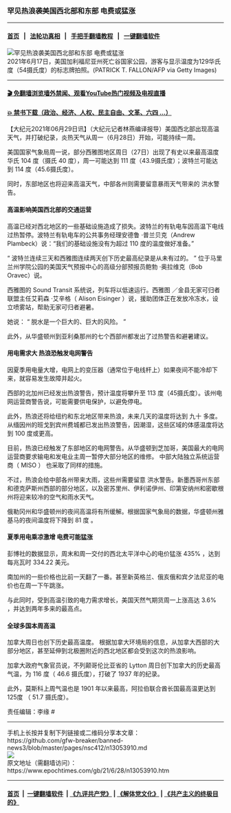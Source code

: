 ### 罕见热浪袭美国西北部和东部 电费或猛涨
------------------------

#### [首页](https://github.com/gfw-breaker/banned-news3/blob/master/README.md) &nbsp;&nbsp;|&nbsp;&nbsp; [法轮功真相](https://github.com/begood0513/basic/blob/master/README.md)  &nbsp;&nbsp;|&nbsp;&nbsp; [手把手翻墙教程](https://github.com/gfw-breaker/guides/wiki)  &nbsp;&nbsp;|&nbsp;&nbsp; [一键翻墙软件](https://github.com/gfw-breaker/nogfw/blob/master/README.md)  



<div><img alt="罕见热浪袭美国西北部和东部 电费或猛涨" class="attachment-djy_600_400 size-djy_600_400 wp-post-image" src="https://i.epochtimes.com/assets/uploads/2021/06/id13054158-GettyImages-1233512988-600x400.jpg"/>
<div class="caption">
 2021年6月17日，美国加利福尼亚州死亡谷国家公园，游客与显示温度为129华氏度（54摄氏度）的标志牌拍照。(PATRICK T. FALLON/AFP via Getty Images)
</div></div><hr/>

#### [ 🎬  免翻墙浏览墙外禁闻、观看YouTube热门视频及电视直播](https://github.com/gfw-breaker/HelloWorld)

#### [ 💥  禁书下载（政治、经济、人权、民主自由、文革、六四 ...）](https://github.com/gfw-breaker/books/blob/master/README.md)

<div><p>
 【大纪元2021年06月29日讯】（大纪元记者林燕编译报导）美国西北部出现高温天气，并打破纪录，炎热天气从周一（6月28日）开始，可能持续一周。
</p>
<p>
 <span class="s1">
  美国国家气象局周一说，部分西雅图地区周日（27日）出现了有史以来最高温度华氏
 </span>
 <span class="s2">
  104
 </span>
 <span class="s1">
  度（摄氏
 </span>
 <span class="s2">
  40
 </span>
 <span class="s1">
  度），周一可能达到
 </span>
 <span class="s2">
  111
 </span>
 <span class="s1">
  度（43.9摄氏度）；波特兰可能达到
 </span>
 <span class="s2">
  114
 </span>
 <span class="s1">
  度（45.6摄氏度）。
 </span>
</p>
<p>
 同时，东部地区也将迎来高温天气，中部各州则需要留意暴雨天气带来的
 <span class="s1">
  洪水警告。
 </span>
</p>
<h4 class="p2">
 高温影响美国西北部的交通运营
</h4>
<p class="p2">
 <span class="s1">
  高温已经对西北地区的一些基础设施造成了损失。波特兰的有轨电车因高温下电线过热暂停。波特兰有轨电车的公共事务经理安德鲁
 </span>
 <span class="s1">
  ‧普兰贝克（Andrew Plambeck）说：“我们的基础设施没有为超过
 </span>
 <span class="s2">
  110
 </span>
 <span class="s1">
  度的温度做好准备。”
 </span>
</p>
<p class="p2">
 <span class="s2">
  “
 </span>
 <span class="s1">
  波特兰连续三天和西雅图连续两天创下历史最高纪录是从未有过的。
 </span>
 <span class="s2">
  ”
 </span>
 <span class="s1">
  位于马里兰州学院公园的美国天气预报中心的高级分部预报员鲍勃
 </span>
 <span class="s1">
  ‧奥拉维克（Bob Oravec）说。
 </span>
</p>
<p class="p2">
 <span class="s1">
  西雅图的
 </span>
 <span class="s2">
  Sound Transit
 </span>
 <span class="s1">
  系统说，列车将以低速运行。西雅图
 </span>
 <span class="s1">
  ／金县无家可归者联盟主任艾莉森
 </span>
 <span class="s1">
  ‧艾辛格（
 </span>
 <span class="s2">
  Alison Eisinger
 </span>
 <span class="s1">
  ）说，援助团体正在发放冷冻水，设立喷雾站，帮助无家可归者避暑。
 </span>
</p>
<p class="p2">
 <span class="s1">
  她说：
 </span>
 <span class="s2">
  “
 </span>
 <span class="s1">
  脱水是一个巨大的、巨大的风险。
 </span>
 <span class="s2">
  ”
 </span>
</p>
<p class="p2">
 此外，从华盛顿州到亚利桑那州的七个西部州都发出了过热警告和避暑建议。
</p>
<h4 class="p2">
 用电需求大 热浪恐触发电网警告
</h4>
<p class="p2">
 <span class="s1">
  因夏季用电量大增，电网上的变压器（通常位于电线杆上）如果夜间不能冷却下来，就容易发生故障并起火。
 </span>
</p>
<p class="p2">
 <span class="s1">
  西部的北加州已经发出热浪警告，预计温度将攀升至
 </span>
 <span class="s2">
  113
 </span>
 <span class="s1">
  度（45摄氏度）。该州电网运营商警告说，可能需要供电保护，以避免停电。
 </span>
</p>
<p class="p2">
 <span class="s1">
  此外，热浪还将给纽约和东北地区带来热浪，未来几天的温度将达到
 </span>
 <span class="s2">
  九十
 </span>
 <span class="s1">
  多度。
 </span>
 <span class="s1">
  从缅因州的班戈到宾州费城都已发出热浪警告，因潮湿，这些区域的体感温度将达到
 </span>
 <span class="s2">
  100
 </span>
 <span class="s1">
  度或更高。
 </span>
</p>
<p class="p2">
 <span class="s1">
  目前，热浪已经触发了东部地区的电网警告。从华盛顿到芝加哥，美国最大的电网运营商要求输电和发电业主周一暂停大部分地区的维修。
 </span>
 <span class="s3">
  中部大陆独立系统运营商（
 </span>
 <span class="s4">
  MISO
 </span>
 <span class="s3">
  ）
 </span>
 <span class="s1">
  也采取了同样的措施。
 </span>
</p>
<p class="p2">
 不过，热浪会给中部各州带来大雨，这些州需要留意
 <span class="s1">
  洪水警告。新墨西哥州东部和德克萨斯州西部的部分地区，以及密苏里州、伊利诺伊州、印第安纳州和密歇根州将迎来较冷的空气和雨水天气。
 </span>
</p>
<p class="p2">
 <span class="s1">
  俄勒冈州和华盛顿州的夜间高温将有所缓解。根据国家气象局的数据，华盛顿州雅基马的夜间温度将下降到
 </span>
 <span class="s2">
  81
 </span>
 <span class="s1">
  度
 </span>
 <span class="s1">
  。
 </span>
</p>
<h4 class="p2">
 夏季用电乘凉激增 电费可能猛涨
</h4>
<p class="p2">
 <span class="s1">
  彭博社的数据显示，周末和周一交付的西北太平洋中心的电价猛涨
 </span>
 <span class="s2">
  435%
 </span>
 <span class="s1">
  ，达到每兆瓦时
 </span>
 <span class="s2">
  334.22
 </span>
 <span class="s1">
  美元。
 </span>
</p>
<p class="p2">
 <span class="s1">
  南加州的一些价格也比前一天翻了一番。甚至新英格兰、俄亥俄和宾夕法尼亚的电价也在周一下午跳涨。
 </span>
</p>
<p class="p2">
 <span class="s1">
  与此同时，受到高温引致的电力需求增长，美国天然气期货周一上涨高达
 </span>
 <span class="s2">
  3.6%
 </span>
 <span class="s1">
  ，并达到两年多来的最高点。
 </span>
</p>
<h4 class="p2">
 全球多国本周高温
</h4>
<p class="p2">
 <span class="s1">
  加拿大周日也创下历史最高温度。
 </span>
 <span class="s1">
  根据加拿大环境局的信息，从加拿大西部的大部分地区，甚至延伸到北极圈附近的西北地区都会受到这次的热浪影响。
 </span>
</p>
<p class="p2">
 <span class="s1">
  加拿大政府气象官员说，不列颠哥伦比亚省的
 </span>
 <span class="s2">
  Lytton
 </span>
 <span class="s1">
  周日创下加拿大的历史最高气温，为
 </span>
 <span class="s2">
  116
 </span>
 <span class="s1">
  度（
 </span>
 <span class="s2">
  46.6
 </span>
 <span class="s1">
  摄氏度），打破了
 </span>
 <span class="s2">
  1937
 </span>
 <span class="s1">
  年的纪录。
 </span>
</p>
<p class="p2">
 <span class="s1">
  此外，莫斯科上周气温也是
 </span>
 <span class="s2">
  1901
 </span>
 <span class="s1">
  年以来最高，阿拉伯联合酋长国最高温更达到
 </span>
 <span class="s2">
  125度
 </span>
 <span class="s1">
  （
 </span>
 <span class="s2">
  51.7
 </span>
 <span class="s1">
  摄氏度）。
 </span>
</p>
<p class="p1">
 责任编辑：李缘 #
</p>
</div>
<hr/>
手机上长按并复制下列链接或二维码分享本文章：<br/>
https://github.com/gfw-breaker/banned-news3/blob/master/pages/nsc412/n13053910.md <br/>
<a href='https://github.com/gfw-breaker/banned-news3/blob/master/pages/nsc412/n13053910.md'><img src='https://github.com/gfw-breaker/banned-news3/blob/master/pages/nsc412/n13053910.md.png'/></a> <br/>
原文地址（需翻墙访问）：https://www.epochtimes.com/gb/21/6/28/n13053910.htm


------------------------
#### [首页](https://github.com/gfw-breaker/banned-news3/blob/master/README.md) &nbsp;|&nbsp; [一键翻墙软件](https://github.com/gfw-breaker/nogfw/blob/master/README.md) &nbsp;| [《九评共产党》](https://github.com/gfw-breaker/9ping.md/blob/master/README.md#九评之一评共产党是什么) | [《解体党文化》](https://github.com/gfw-breaker/jtdwh.md/blob/master/README.md) | [《共产主义的终极目的》](https://github.com/gfw-breaker/gczydzjmd.md/blob/master/README.md)


<img src='http://gfw-breaker.win/banned-news3/pages/nsc412/n13053910.md' width='0px' height='0px'/>